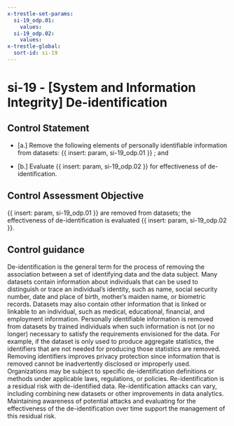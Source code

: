 ```yaml
---
x-trestle-set-params:
  si-19_odp.01:
    values:
  si-19_odp.02:
    values:
x-trestle-global:
  sort-id: si-19
---
```


# si-19 - \[System and Information Integrity\] De-identification

## Control Statement

- \[a.\] Remove the following elements of personally identifiable information from datasets: {{ insert: param, si-19_odp.01 }} ; and

- \[b.\] Evaluate {{ insert: param, si-19_odp.02 }} for effectiveness of de-identification.

## Control Assessment Objective

{{ insert: param, si-19_odp.01 }} are removed from datasets;
the effectiveness of de-identification is evaluated {{ insert: param, si-19_odp.02 }}.

## Control guidance

De-identification is the general term for the process of removing the association between a set of identifying data and the data subject. Many datasets contain information about individuals that can be used to distinguish or trace an individual’s identity, such as name, social security number, date and place of birth, mother’s maiden name, or biometric records. Datasets may also contain other information that is linked or linkable to an individual, such as medical, educational, financial, and employment information. Personally identifiable information is removed from datasets by trained individuals when such information is not (or no longer) necessary to satisfy the requirements envisioned for the data. For example, if the dataset is only used to produce aggregate statistics, the identifiers that are not needed for producing those statistics are removed. Removing identifiers improves privacy protection since information that is removed cannot be inadvertently disclosed or improperly used. Organizations may be subject to specific de-identification definitions or methods under applicable laws, regulations, or policies. Re-identification is a residual risk with de-identified data. Re-identification attacks can vary, including combining new datasets or other improvements in data analytics. Maintaining awareness of potential attacks and evaluating for the effectiveness of the de-identification over time support the management of this residual risk.
